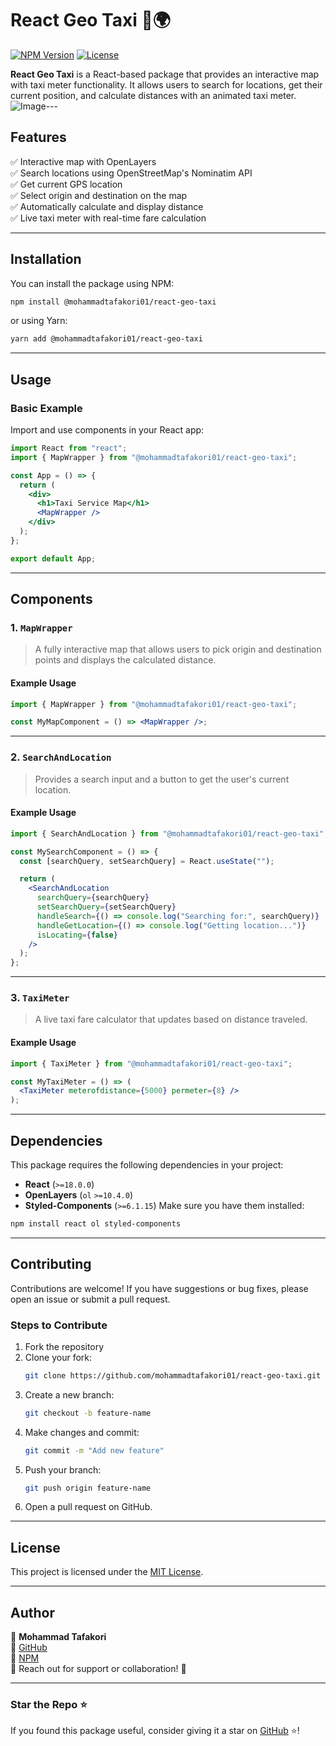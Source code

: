 # React Geo Taxi 🚖🌍

[![NPM Version](https://img.shields.io/npm/v/@mohammadtafakori01/react-geo-taxi)](https://www.npmjs.com/package/@mohammadtafakori01/react-geo-taxi)
[![License](https://img.shields.io/github/license/mohammadtafakori01/react-geo-taxi)](LICENSE)

**React Geo Taxi** is a React-based package that provides an interactive map with taxi meter functionality. It allows users to search for locations, get their current position, and calculate distances with an animated taxi meter.
![Image](https://github.com/user-attachments/assets/faf7ffbf-1142-4e66-8ff3-d742546e8b39)---

## **Features**
✅ Interactive map with OpenLayers  
✅ Search locations using OpenStreetMap's Nominatim API  
✅ Get current GPS location  
✅ Select origin and destination on the map  
✅ Automatically calculate and display distance  
✅ Live taxi meter with real-time fare calculation  

---

## **Installation**
You can install the package using NPM:

```sh
npm install @mohammadtafakori01/react-geo-taxi
```

or using Yarn:

```sh
yarn add @mohammadtafakori01/react-geo-taxi
```

---

## **Usage**
### **Basic Example**
Import and use components in your React app:

```jsx
import React from "react";
import { MapWrapper } from "@mohammadtafakori01/react-geo-taxi";

const App = () => {
  return (
    <div>
      <h1>Taxi Service Map</h1>
      <MapWrapper />
    </div>
  );
};

export default App;
```

---

## **Components**
### **1. `MapWrapper`**
> A fully interactive map that allows users to pick origin and destination points and displays the calculated distance.

#### **Example Usage**
```jsx
import { MapWrapper } from "@mohammadtafakori01/react-geo-taxi";

const MyMapComponent = () => <MapWrapper />;
```

---

### **2. `SearchAndLocation`**
> Provides a search input and a button to get the user's current location.

#### **Example Usage**
```jsx
import { SearchAndLocation } from "@mohammadtafakori01/react-geo-taxi";

const MySearchComponent = () => {
  const [searchQuery, setSearchQuery] = React.useState("");

  return (
    <SearchAndLocation
      searchQuery={searchQuery}
      setSearchQuery={setSearchQuery}
      handleSearch={() => console.log("Searching for:", searchQuery)}
      handleGetLocation={() => console.log("Getting location...")}
      isLocating={false}
    />
  );
};
```

---

### **3. `TaxiMeter`**
> A live taxi fare calculator that updates based on distance traveled.

#### **Example Usage**
```jsx
import { TaxiMeter } from "@mohammadtafakori01/react-geo-taxi";

const MyTaxiMeter = () => (
  <TaxiMeter meterofdistance={5000} permeter={8} />
);
```

---

## **Dependencies**
This package requires the following dependencies in your project:
- **React** (`>=18.0.0`)
- **OpenLayers** (`ol` `>=10.4.0`)
- **Styled-Components** (`>=6.1.15`)
Make sure you have them installed:
```sh
npm install react ol styled-components
```

---

## **Contributing**
Contributions are welcome! If you have suggestions or bug fixes, please open an issue or submit a pull request.

### **Steps to Contribute**
1. Fork the repository
2. Clone your fork:
   ```sh
   git clone https://github.com/mohammadtafakori01/react-geo-taxi.git
   ```
3. Create a new branch:
   ```sh
   git checkout -b feature-name
   ```
4. Make changes and commit:
   ```sh
   git commit -m "Add new feature"
   ```
5. Push your branch:
   ```sh
   git push origin feature-name
   ```
6. Open a pull request on GitHub.

---

## **License**
This project is licensed under the [MIT License](LICENSE).

---

## **Author**
📌 **Mohammad Tafakori**  
🔗 [GitHub](https://github.com/mohammadtafakori01)  
🔗 [NPM](https://www.npmjs.com/package/@mohammadtafakori01/react-geo-taxi)  
📧 Reach out for support or collaboration! 🚀

---

### **Star the Repo ⭐**
If you found this package useful, consider giving it a star on [GitHub](https://github.com/mohammadtafakori01/react-geo-taxi) ⭐!
```
